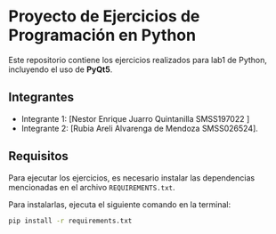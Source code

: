 
# Proyecto de Ejercicios de Programación en Python

Este repositorio contiene los ejercicios realizados para lab1 de  Python, incluyendo el uso de **PyQt5**.

## Integrantes

- Integrante 1: [Nestor Enrique Juarro Quintanilla SMSS197022 ]
- Integrante 2: [Rubia Areli Alvarenga de Mendoza SMSS026524].

## Requisitos

Para ejecutar los ejercicios, es necesario instalar las dependencias mencionadas en el archivo `REQUIREMENTS.txt`.

Para instalarlas, ejecuta el siguiente comando en la terminal:

```bash
pip install -r requirements.txt
